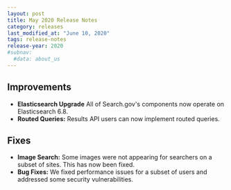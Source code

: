 ```yaml
---
layout: post
title: May 2020 Release Notes
category: releases
last_modified_at: "June 10, 2020"
tags: release-notes
release-year: 2020
#subnav:
  #data: about_us
---
```


## Improvements

* **Elasticsearch Upgrade** All of Search.gov's components now operate on Elasticsearch 6.8.
* **Routed Queries:** Results API users can now implement routed queries.

## Fixes

* **Image Search:** Some images were not appearing for searchers on a subset of sites. This has now been fixed.
* **Bug Fixes:** We fixed performance issues for a subset of users and addressed some security vulnerabilities.
